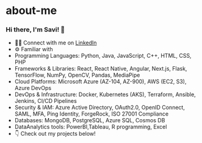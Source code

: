 # about-me

### Hi there, I'm Savi! 👋

 
- 🧑‍💻 Connect with me on [LinkedIn](https://www.linkedin.com/in/savi-/)
- ⚙️ Familiar with
- Programming Languages: Python, Java, JavaScript, C++, HTML, CSS, PHP
- Frameworks & Libraries: React, React Native, Angular, Next.js, Flask, TensorFlow, NumPy, OpenCV, Pandas, MediaPipe
- Cloud Platforms: Microsoft Azure (AZ-104, AZ-900), AWS (EC2, S3), Azure DevOps
- DevOps & Infrastructure: Docker, Kubernetes (AKS), Terraform, Ansible, Jenkins, CI/CD Pipelines
- Security & IAM: Azure Active Directory, OAuth2.0, OpenID Connect, SAML, MFA, Ping Identity, ForgeRock, ISO 27001 Compliance
- Databases: MongoDB, PostgreSQL, Azure SQL, Cosmos DB
- DataAnalytics tools: PowerBI,Tableau, R programming, Excel
- 👇 Check out my projects below!

<!--
*

Here are some ideas to get you started:
- 📄 View my resume at
- 🔭 I’m currently working on ...
- 🌱 I’m currently learning ...
- 👯 I’m looking to collaborate on ...
- 🤔 I’m looking for help with ...
- 💬 Ask me about ...
- 📫 How to reach me: ...
- 😄 Pronouns: ...
- ⚡ Fun fact: ...
-->
